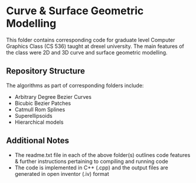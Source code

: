  # Curve & Surface Geometric Modelling
This folder contains corresponding code for graduate level Computer Graphics Class (CS 536) taught at drexel university. The main features of the class were 2D and 3D curve and surface geometric modelling. </br>

## Repository Structure
The algorithms as part of corresponding folders include: </br>
* Arbitrary Degree Bezier Curves
* Bicubic Bezier Patches
* Catmull Rom Splines 
* Superellipsoids 
* Hierarchical models </br>

## Additional Notes
* The readme.txt file in each of the above folder(s) outlines code features & further instructions pertaining to compiling and running code
* The code is implemented in C++ (.cpp) and the output files are generated in open inventor (.iv) format
